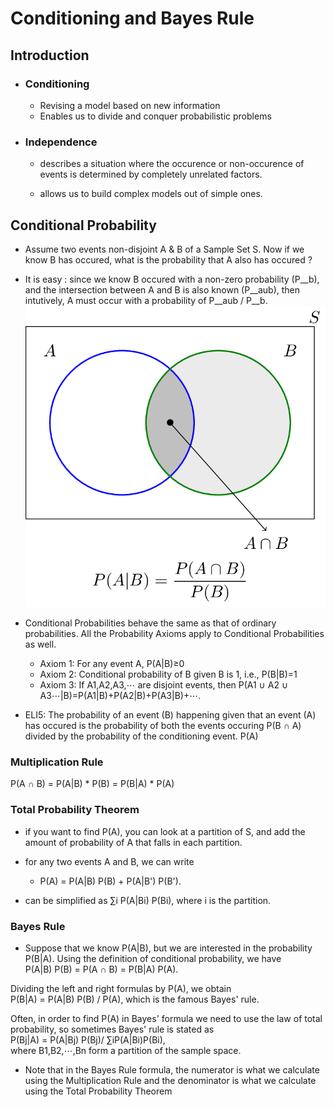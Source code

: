 # Conditioning and Bayes Rule

## Introduction
- ### Conditioning
    - Revising a model based on new information
    - Enables us to divide and conquer probabilistic problems

- ### Independence
    - describes a situation where the occurence or non-occurence of events is determined by completely unrelated factors.

    - allows us to build complex models out of simple ones.

## Conditional Probability

- Assume two events non-disjoint A & B of a Sample Set S. Now if we know B has occured, what is the probability that A also has occured ?

- It is easy : since we know B occured with a non-zero probability (P__b), and the intersection between A and B is also known (P__aub), then intutively, A must occur with a probability of P__aub / P__b.
![Conditional Probability](images/conditional_prob.png) 

- Conditional Probabilities behave the same as that of ordinary probabilities. All the Probability Axioms apply to Conditional Probabilities as well.
    - Axiom 1: For any event A, P(A|B)≥0
    - Axiom 2: Conditional probability of B
given B is 1, i.e., P(B|B)=1
    - Axiom 3: If A1,A2,A3,⋯
are disjoint events, then P(A1 ∪ A2 ∪ A3⋯|B)=P(A1|B)+P(A2|B)+P(A3|B)+⋯.

- ELI5: The probability of an event (B) happening given that an event (A) has occured is the probability of both the events occuring P(B ∩ A) divided by the probability of the conditioning event. P(A)

### Multiplication Rule
P(A ∩ B) = P(A|B) * P(B)
         = P(B|A) * P(A)

### Total Probability Theorem
-  if you want to find P(A), you can look at a partition of S, and add the amount of probability of A that falls in each partition.

- for any two events A and B, we can write 
    - P(A) = P(A|B) P(B) + P(A|B') P(B').

- can be simplified as  ∑i P(A|Bi) P(Bi), where i is the partition.

### Bayes Rule
- Suppose that we know P(A|B), but we are interested in the probability P(B|A). Using the definition of conditional probability, we have<br/>
P(A|B) P(B) = P(A ∩ B) = P(B|A) P(A).

Dividing the left and right formulas by P(A), we obtain <br/>
P(B|A) = P(A|B) P(B) / P(A),
which is the famous Bayes' rule. 

Often, in order to find P(A) in Bayes' formula we need to use the law of total probability, so sometimes Bayes' rule is stated as<br/>
P(Bj|A) = P(A|Bj) P(Bj)/ ∑iP(A|Bi)P(Bi),<br/>
where B1,B2,⋯,Bn form a partition of the sample space.

- Note that in the Bayes Rule formula, the numerator is what we calculate using the Multiplication Rule and the denominator is what we calculate using the Total Probability Theorem